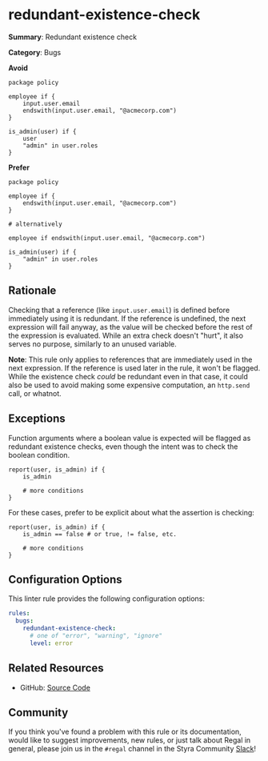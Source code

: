 # redundant-existence-check

**Summary**: Redundant existence check

**Category**: Bugs

**Avoid**
```rego
package policy

employee if {
    input.user.email
    endswith(input.user.email, "@acmecorp.com")
}

is_admin(user) if {
    user
    "admin" in user.roles
}
```

**Prefer**
```rego
package policy

employee if {
    endswith(input.user.email, "@acmecorp.com")
}

# alternatively

employee if endswith(input.user.email, "@acmecorp.com")

is_admin(user) if {
    "admin" in user.roles
}
```

## Rationale

Checking that a reference (like `input.user.email`) is defined before immediately using it is redundant. If the
reference is undefined, the next expression will fail anyway, as the value will be checked before the rest of the
expression is evaluated. While an extra check doesn't "hurt", it also serves no purpose, similarly to an unused
variable.

**Note**: This rule only applies to references that are immediately used in the next expression. If the reference is
used later in the rule, it won't be flagged. While the existence check _could_ be redundant even in that case, it could
also be used to avoid making some expensive computation, an `http.send` call, or whatnot.

## Exceptions

Function arguments where a boolean value is expected will be flagged as redundant existence checks, even though the
intent was to check the boolean condition.

```rego
report(user, is_admin) if {
    is_admin

    # more conditions
}
```

For these cases, prefer to be explicit about what the assertion is checking:

```rego
report(user, is_admin) if {
    is_admin == false # or true, != false, etc.

    # more conditions
}
```

## Configuration Options

This linter rule provides the following configuration options:

```yaml
rules:
  bugs:
    redundant-existence-check:
      # one of "error", "warning", "ignore"
      level: error
```

## Related Resources

- GitHub: [Source Code](https://github.com/StyraInc/regal/blob/main/bundle/regal/rules/bugs/redundant-existence-check/redundant_existence_check.rego)

## Community

If you think you've found a problem with this rule or its documentation, would like to suggest improvements, new rules,
or just talk about Regal in general, please join us in the `#regal` channel in the Styra Community
[Slack](https://inviter.co/styra)!
